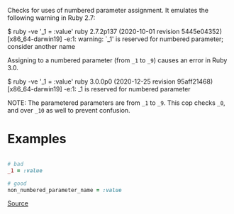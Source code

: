 
Checks for uses of numbered parameter assignment.
It emulates the following warning in Ruby 2.7:

  $ ruby -ve '_1 = :value'
  ruby 2.7.2p137 (2020-10-01 revision 5445e04352) [x86_64-darwin19]
  -e:1: warning: `_1' is reserved for numbered parameter; consider another name

Assigning to a numbered parameter (from `_1` to `_9`) causes an error in Ruby 3.0.

  $ ruby -ve '_1 = :value'
  ruby 3.0.0p0 (2020-12-25 revision 95aff21468) [x86_64-darwin19]
  -e:1: _1 is reserved for numbered parameter

NOTE: The parametered parameters are from `_1` to `_9`. This cop checks `_0`, and over `_10`
as well to prevent confusion.

# Examples

```ruby

# bad
_1 = :value

# good
non_numbered_parameter_name = :value
```

[Source](http://www.rubydoc.info/gems/rubocop/RuboCop/Cop/Lint/NumberedParameterAssignment)